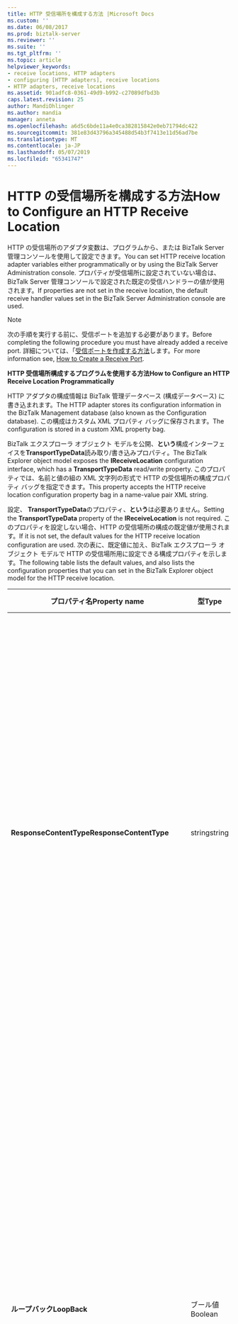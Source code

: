 ```yaml
---
title: HTTP 受信場所を構成する方法 |Microsoft Docs
ms.custom: ''
ms.date: 06/08/2017
ms.prod: biztalk-server
ms.reviewer: ''
ms.suite: ''
ms.tgt_pltfrm: ''
ms.topic: article
helpviewer_keywords:
- receive locations, HTTP adapters
- configuring [HTTP adapters], receive locations
- HTTP adapters, receive locations
ms.assetid: 901adfc8-0361-49d9-b992-c27089dfbd3b
caps.latest.revision: 25
author: MandiOhlinger
ms.author: mandia
manager: anneta
ms.openlocfilehash: a6d5c6bde11a4e0ca382815842e0eb71794dc422
ms.sourcegitcommit: 381e83d43796a345488d54b3f7413e11d56ad7be
ms.translationtype: MT
ms.contentlocale: ja-JP
ms.lasthandoff: 05/07/2019
ms.locfileid: "65341747"
---
```

# <a name="how-to-configure-an-http-receive-location"></a><span data-ttu-id="e3465-102">HTTP の受信場所を構成する方法</span><span class="sxs-lookup"><span data-stu-id="e3465-102">How to Configure an HTTP Receive Location</span></span>
<span data-ttu-id="e3465-103">HTTP の受信場所のアダプタ変数は、プログラムから、または BizTalk Server 管理コンソールを使用して設定できます。</span><span class="sxs-lookup"><span data-stu-id="e3465-103">You can set HTTP receive location adapter variables either programmatically or by using the BizTalk Server Administration console.</span></span> <span data-ttu-id="e3465-104">プロパティが受信場所に設定されていない場合は、BizTalk Server 管理コンソールで設定された既定の受信ハンドラーの値が使用されます。</span><span class="sxs-lookup"><span data-stu-id="e3465-104">If properties are not set in the receive location, the default receive handler values set in the BizTalk Server Administration console are used.</span></span>  

> [!NOTE]
>  <span data-ttu-id="e3465-105">次の手順を実行する前に、受信ポートを追加する必要があります。</span><span class="sxs-lookup"><span data-stu-id="e3465-105">Before completing the following procedure you must have already added a receive port.</span></span> <span data-ttu-id="e3465-106">詳細については、「[受信ポートを作成する方法](../core/how-to-create-a-receive-port.md)します。</span><span class="sxs-lookup"><span data-stu-id="e3465-106">For more information see, [How to Create a Receive Port](../core/how-to-create-a-receive-port.md).</span></span>  

 <span data-ttu-id="e3465-107">**HTTP 受信場所構成するプログラムを使用する方法**</span><span class="sxs-lookup"><span data-stu-id="e3465-107">**How to Configure an HTTP Receive Location Programmatically**</span></span>  

 <span data-ttu-id="e3465-108">HTTP アダプタの構成情報は BizTalk 管理データベース (構成データベース) に書き込まれます。</span><span class="sxs-lookup"><span data-stu-id="e3465-108">The HTTP adapter stores its configuration information in the BizTalk Management database (also known as the Configuration database).</span></span> <span data-ttu-id="e3465-109">この構成はカスタム XML プロパティ バッグに保存されます。</span><span class="sxs-lookup"><span data-stu-id="e3465-109">The configuration is stored in a custom XML property bag.</span></span>  

 <span data-ttu-id="e3465-110">BizTalk エクスプローラ オブジェクト モデルを公開、**という**構成インターフェイスを**TransportTypeData**読み取り/書き込みプロパティ。</span><span class="sxs-lookup"><span data-stu-id="e3465-110">The BizTalk Explorer object model exposes the **IReceiveLocation** configuration interface, which has a **TransportTypeData** read/write property.</span></span> <span data-ttu-id="e3465-111">このプロパティでは、名前と値の組の XML 文字列の形式で HTTP の受信場所の構成プロパティ バッグを指定できます。</span><span class="sxs-lookup"><span data-stu-id="e3465-111">This property accepts the HTTP receive location configuration property bag in a name-value pair XML string.</span></span>  

 <span data-ttu-id="e3465-112">設定、 **TransportTypeData**のプロパティ、**という**は必要ありません。</span><span class="sxs-lookup"><span data-stu-id="e3465-112">Setting the **TransportTypeData** property of the **IReceiveLocation** is not required.</span></span> <span data-ttu-id="e3465-113">このプロパティを設定しない場合、HTTP の受信場所の構成の既定値が使用されます。</span><span class="sxs-lookup"><span data-stu-id="e3465-113">If it is not set, the default values for the HTTP receive location configuration are used.</span></span> <span data-ttu-id="e3465-114">次の表に、既定値に加え、BizTalk エクスプローラ オブジェクト モデルで HTTP の受信場所用に設定できる構成プロパティを示します。</span><span class="sxs-lookup"><span data-stu-id="e3465-114">The following table lists the default values, and also lists the configuration properties that you can set in the BizTalk Explorer object model for the HTTP receive location.</span></span>  

|<span data-ttu-id="e3465-115">プロパティ名</span><span class="sxs-lookup"><span data-stu-id="e3465-115">Property name</span></span>|<span data-ttu-id="e3465-116">型</span><span class="sxs-lookup"><span data-stu-id="e3465-116">Type</span></span>|<span data-ttu-id="e3465-117">説明</span><span class="sxs-lookup"><span data-stu-id="e3465-117">Description</span></span>|<span data-ttu-id="e3465-118">制限</span><span class="sxs-lookup"><span data-stu-id="e3465-118">Restrictions</span></span>|<span data-ttu-id="e3465-119">コメント</span><span class="sxs-lookup"><span data-stu-id="e3465-119">Comments</span></span>|  
|-------------------|----------|-----------------|------------------|--------------|  
|<span data-ttu-id="e3465-120">**ResponseContentType**</span><span class="sxs-lookup"><span data-stu-id="e3465-120">**ResponseContentType**</span></span>|<span data-ttu-id="e3465-121">string</span><span class="sxs-lookup"><span data-stu-id="e3465-121">string</span></span>|<span data-ttu-id="e3465-122">HTTP アダプタによってこの受信場所からクライアントに返送される HTTP 応答メッセージのコンテンツの種類です。</span><span class="sxs-lookup"><span data-stu-id="e3465-122">Content type of the HTTP response messages that the HTTP adapter sends back to clients from this receive location.</span></span> <span data-ttu-id="e3465-123">このプロパティは、要求 - 応答の受信ポートに対してのみ有効です。一方向の受信ポートでは無視されます。</span><span class="sxs-lookup"><span data-stu-id="e3465-123">This property is valid only for request-response receive ports and is ignored for one-way receive ports.</span></span>|<span data-ttu-id="e3465-124">String</span><span class="sxs-lookup"><span data-stu-id="e3465-124">String</span></span><br /><br /> <span data-ttu-id="e3465-125">**最小長:** 0</span><span class="sxs-lookup"><span data-stu-id="e3465-125">**Minimum length:** 0</span></span><br /><br /> <span data-ttu-id="e3465-126">**最大長:** 256</span><span class="sxs-lookup"><span data-stu-id="e3465-126">**Maximum length:** 256</span></span>|<span data-ttu-id="e3465-127">既定値:テキストまたは XML</span><span class="sxs-lookup"><span data-stu-id="e3465-127">Default value: Text/XML</span></span>|  
|<span data-ttu-id="e3465-128">**ループバック**</span><span class="sxs-lookup"><span data-stu-id="e3465-128">**LoopBack**</span></span>|<span data-ttu-id="e3465-129">ブール値</span><span class="sxs-lookup"><span data-stu-id="e3465-129">Boolean</span></span>|<span data-ttu-id="e3465-130">この場所で受信した要求メッセージが、送信ポートにルーティングされるか、またはこの受信場所にルーティングされて応答として送信されるかを指定します。</span><span class="sxs-lookup"><span data-stu-id="e3465-130">Specifies that the request message received on this location will be routed either to a send port or back to the receive location to be sent as a response.</span></span> <span data-ttu-id="e3465-131">このプロパティは、要求 - 応答の受信ポートに対してのみ有効です。</span><span class="sxs-lookup"><span data-stu-id="e3465-131">This property is valid only for request-response receive ports.</span></span> <span data-ttu-id="e3465-132">これは無視されます一方向受信ポート。</span><span class="sxs-lookup"><span data-stu-id="e3465-132">It is ignored for one-way receive ports.</span></span>|<span data-ttu-id="e3465-133">なし</span><span class="sxs-lookup"><span data-stu-id="e3465-133">None</span></span>|<span data-ttu-id="e3465-134">**既定値:** False</span><span class="sxs-lookup"><span data-stu-id="e3465-134">**Default value:** False</span></span>|  
|<span data-ttu-id="e3465-135">**ReturnCorrelationHandle**</span><span class="sxs-lookup"><span data-stu-id="e3465-135">**ReturnCorrelationHandle**</span></span>|<span data-ttu-id="e3465-136">ブール値</span><span class="sxs-lookup"><span data-stu-id="e3465-136">Boolean</span></span>|<span data-ttu-id="e3465-137">メッセージの送信に成功した場合に、クライアントに対する HTTP 応答で送信されたメッセージの関連付けトークンを HTTP アダプタから送信するかどうかを指定します。</span><span class="sxs-lookup"><span data-stu-id="e3465-137">Specifies that the correlation token of submitted message that the HTTP adapter sends on HTTP response to the client if the submission is successful.</span></span> <span data-ttu-id="e3465-138">このプロパティは、一方向の受信ポートに対してのみ有効です。要求 - 応答の受信ポートでは無視されます。</span><span class="sxs-lookup"><span data-stu-id="e3465-138">This property is valid only for one-way receive ports and is ignored for request-response receive ports.</span></span>|<span data-ttu-id="e3465-139">なし</span><span class="sxs-lookup"><span data-stu-id="e3465-139">None</span></span>|<span data-ttu-id="e3465-140">**既定値:** True</span><span class="sxs-lookup"><span data-stu-id="e3465-140">**Default value:** True</span></span>|  
|<span data-ttu-id="e3465-141">**SuspendFailedRequests**</span><span class="sxs-lookup"><span data-stu-id="e3465-141">**SuspendFailedRequests**</span></span>|<span data-ttu-id="e3465-142">ブール値</span><span class="sxs-lookup"><span data-stu-id="e3465-142">Boolean</span></span>|<span data-ttu-id="e3465-143">失敗した HTTP 要求を中断するかどうかを指定します。</span><span class="sxs-lookup"><span data-stu-id="e3465-143">Specifies whether to suspend failed HTTP requests.</span></span> <span data-ttu-id="e3465-144">値を True に設定すると、失敗した要求は中断されます。また、一方向の受信ポートの場合はクライアントに "受理" 状態コード (202) が送信され、双方向の受信ポートの場合はクライアントに "エラー" 状態コード (500) が送信されます。</span><span class="sxs-lookup"><span data-stu-id="e3465-144">A value of True indicates to suspend the failed request and send an "Accepted" status code (202) to the client for one-way receive ports or an "Error" status code (500) to the client for two-way receive ports.</span></span>|<span data-ttu-id="e3465-145">なし</span><span class="sxs-lookup"><span data-stu-id="e3465-145">None</span></span>|<span data-ttu-id="e3465-146">**既定値:** False</span><span class="sxs-lookup"><span data-stu-id="e3465-146">**Default value:** False</span></span>|  
|<span data-ttu-id="e3465-147">**UseSSO**</span><span class="sxs-lookup"><span data-stu-id="e3465-147">**UseSSO**</span></span>|<span data-ttu-id="e3465-148">ブール値</span><span class="sxs-lookup"><span data-stu-id="e3465-148">Boolean</span></span>|<span data-ttu-id="e3465-149">HTTP アダプタが、この受信場所で受信するメッセージに SSO チケットを発行するかどうかを指定します。</span><span class="sxs-lookup"><span data-stu-id="e3465-149">Specifies whether the HTTP adapter will issue the SSO ticket to messages that arrive on this receive location.</span></span>|<span data-ttu-id="e3465-150">なし</span><span class="sxs-lookup"><span data-stu-id="e3465-150">None</span></span>|<span data-ttu-id="e3465-151">**既定値:** False</span><span class="sxs-lookup"><span data-stu-id="e3465-151">**Default value:** False</span></span>|  

 <span data-ttu-id="e3465-152">これらのプロパティを設定する XML 文字列の形式は次のとおりです。</span><span class="sxs-lookup"><span data-stu-id="e3465-152">The format of the XML string to set these properties is as follows:</span></span>  

```  
<CustomProps>  
   <UseSSO vt="11">-1</UseSSO>  
   <SuspendFailedRequests vt="11">-1</SuspendFailedRequests>  
   <ReturnCorrelationHandle vt="11">-1</ReturnCorrelationHandle>  
   <ResponseContentType vt="8">text/xml</ResponseContentType>  
   <LoopBack vt="11">-1</LoopBack>  
</CustomProps>  

```  

 <span data-ttu-id="e3465-153">**HTTP 受信場所を BizTalk Server 管理コンソールを構成する方法**</span><span class="sxs-lookup"><span data-stu-id="e3465-153">**How to Configure an HTTP Receive Location with the BizTalk Server Administration Console**</span></span>  

 <span data-ttu-id="e3465-154">BizTalk Server 管理コンソールを使用して受信場所を構成するには、次の手順を実行します。</span><span class="sxs-lookup"><span data-stu-id="e3465-154">To configure the receive location by using the BizTalk Server Administration console, use the following procedure.</span></span>  

### <a name="to-configure-variables-for-an-http-receive-location"></a><span data-ttu-id="e3465-155">HTTP の受信場所の変数を構成するには</span><span class="sxs-lookup"><span data-stu-id="e3465-155">To configure variables for an HTTP receive location</span></span>  

1. <span data-ttu-id="e3465-156">HTTP の受信場所を使用するようにインターネット インフォメーション サービス (IIS) を構成します。</span><span class="sxs-lookup"><span data-stu-id="e3465-156">Configure Internet Information Services (IIS) to work with HTTP receive locations.</span></span> <span data-ttu-id="e3465-157">IIS を構成する方法については、次を参照してください。 [IIS の HTTP 受信場所を構成する方法](../core/how-to-configure-iis-for-an-http-receive-location.md)します。</span><span class="sxs-lookup"><span data-stu-id="e3465-157">For instructions about configuring IIS, see [How to Configure IIS for an HTTP Receive Location](../core/how-to-configure-iis-for-an-http-receive-location.md).</span></span>  

2. <span data-ttu-id="e3465-158">BizTalk Server 管理コンソールで  [!INCLUDE[btsBizTalkServer2006r3ui](../includes/btsbiztalkserver2006r3ui-md.md)] **管理**、展開**BizTalk グループ**、展開**アプリケーション**の順に展開し、受信場所を作成するアプリケーションです。</span><span class="sxs-lookup"><span data-stu-id="e3465-158">In the BizTalk Server Administration console, expand [!INCLUDE[btsBizTalkServer2006r3ui](../includes/btsbiztalkserver2006r3ui-md.md)] **Administration**, expand **BizTalk Group**, expand **Applications**, and then expand the application in which you want to create a receive location.</span></span>  

3. <span data-ttu-id="e3465-159">左側のウィンドウでをクリックして、**受信ポート**ノード。</span><span class="sxs-lookup"><span data-stu-id="e3465-159">In the left pane, click the **Receive Ports** node.</span></span> <span data-ttu-id="e3465-160">次に右ウィンドウで、既存の受信場所に関連付けられているか、新しい受信場所に関連付ける受信ポートを右クリックし、**[プロパティ]** をクリックします。</span><span class="sxs-lookup"><span data-stu-id="e3465-160">Then in the right pane, right-click the receive port that is associated with an existing receive location or that you want to associate with a new receive location, and then click **Properties**.</span></span>  

4. <span data-ttu-id="e3465-161">**受信ポートのプロパティ**ダイアログ ボックスで、左側のウィンドウで、**受信場所**、右側のウィンドウは、既存の受信場所 をクリックしてまたはダブルクリックで**新規**新しい受信場所を作成します。</span><span class="sxs-lookup"><span data-stu-id="e3465-161">In the **Receive Port Properties** dialog box, in the left pane, select **Receive Locations**, and in the right pane, double-click an existing receive location or click  **New** to create a new receive location.</span></span>  

5. <span data-ttu-id="e3465-162">**受信場所のプロパティ** ダイアログ ボックスで、**トランスポート**の横**型**、 **HTTP**ドロップダウン リストからクリックして**構成**します。</span><span class="sxs-lookup"><span data-stu-id="e3465-162">In the **Receive Location Properties** dialog box, in the **Transport** section next to **Type**, select **HTTP** from the drop-down list and then click **Configure**.</span></span>  

6. <span data-ttu-id="e3465-163">**HTTP トランスポートのプロパティ** ダイアログ ボックスで、次の操作を行います。</span><span class="sxs-lookup"><span data-stu-id="e3465-163">In the **HTTP Transport Properties** dialog box, do the following:</span></span>  


   |                           <span data-ttu-id="e3465-164">プロパティ</span><span class="sxs-lookup"><span data-stu-id="e3465-164">Use this</span></span>                           |                                                                                                                                                                                                                                                                                                                                <span data-ttu-id="e3465-165">目的</span><span class="sxs-lookup"><span data-stu-id="e3465-165">To do this</span></span>                                                                                                                                                                                                                                                                                                                                |
   |--------------------------------------------------------------|--------------------------------------------------------------------------------------------------------------------------------------------------------------------------------------------------------------------------------------------------------------------------------------------------------------------------------------------------------------------------------------------------------------------------------------------------------------------------------------------------------------------------------------------------------------------------------------------------------------------------------------------------------------------------|
   |          <span data-ttu-id="e3465-166">**仮想ディレクトリと ISAPI 拡張**</span><span class="sxs-lookup"><span data-stu-id="e3465-166">**Virtual directory plus ISAPI extension**</span></span>          | <span data-ttu-id="e3465-167">HTTP/HTTPS 受信場所によって受信されたメッセージの送信先仮想ディレクトリの名前を指定します。</span><span class="sxs-lookup"><span data-stu-id="e3465-167">Specify the name of the virtual directory where you post the messages received by the HTTP/HTTPS receive location.</span></span> <span data-ttu-id="e3465-168">仮想ディレクトリには、受信場所 DLL の名前と省略可能なクエリ文字列が含まれます。</span><span class="sxs-lookup"><span data-stu-id="e3465-168">The virtual directory includes the name of the receive location DLL and an optional query string.</span></span> <span data-ttu-id="e3465-169">仮想ディレクトリ名の例を以下に示します。</span><span class="sxs-lookup"><span data-stu-id="e3465-169">Examples of virtual directory names are:</span></span><br /><br /> <span data-ttu-id="e3465-170">/\<仮想ディレクトリ\>>/btshttpreceive.dll</span><span class="sxs-lookup"><span data-stu-id="e3465-170">/\<virtual directory\>/BTSHTTPReceive.dll</span></span><br /><br /> <span data-ttu-id="e3465-171">/\<仮想ディレクトリ\>>/btshttpreceive.dll でしょうか。購入 %20order</span><span class="sxs-lookup"><span data-stu-id="e3465-171">/\<virtual directory\>/BTSHTTPReceive.dll?Purchase%20Order</span></span><br /><br /> <span data-ttu-id="e3465-172">この場所 (すべてのサブフォルダを含む) には、複数の ISAPI 拡張 (BTSHTTPReceive.dll) を格納しないでください。</span><span class="sxs-lookup"><span data-stu-id="e3465-172">This location must not contain more than one BTSHTTPReceive.dll ISAPI extension, including all subfolders.</span></span><br /><br /> <span data-ttu-id="e3465-173">**種類:** String</span><span class="sxs-lookup"><span data-stu-id="e3465-173">**Type:** String</span></span><br /><br /> <span data-ttu-id="e3465-174">**最大長:** 256**に注意してください。** URI を送信ポートまたは受信場所が 256 文字を超えることはできません。</span><span class="sxs-lookup"><span data-stu-id="e3465-174">**Maximum length:** 256 **Note:**  The URI for a send port or receive location cannot exceed 256 characters.</span></span>  |
   |                      <span data-ttu-id="e3465-175">**パブリック アドレス**</span><span class="sxs-lookup"><span data-stu-id="e3465-175">**Public Address**</span></span>                      | <span data-ttu-id="e3465-176">この受信場所の完全修飾 URI を指定します。</span><span class="sxs-lookup"><span data-stu-id="e3465-176">Specify the fully qualified URI for this receive location.</span></span> <span data-ttu-id="e3465-177">このプロパティの値は、サーバー名と仮想ディレクトリの組み合わせです。</span><span class="sxs-lookup"><span data-stu-id="e3465-177">The value for this property is a combination of the server name and the virtual directory.</span></span> <span data-ttu-id="e3465-178">BizTalk メッセージング エンジンは、このアドレスを外部のパートナーに公開します。</span><span class="sxs-lookup"><span data-stu-id="e3465-178">The BizTalk Messaging Engine exposes this address to external partners.</span></span> <span data-ttu-id="e3465-179">指定した URI は、取引先から BizTalk Server へのメッセージの送信時に接続するためのパブリック Web サイト URL を示す必要があります。</span><span class="sxs-lookup"><span data-stu-id="e3465-179">The specified URI should designate the public Web site URL for trading partners to connect to when sending messages to BizTalk Server.</span></span><br /><br /> <span data-ttu-id="e3465-180">この情報は省略可能で、BizTalk Server では使用されません。</span><span class="sxs-lookup"><span data-stu-id="e3465-180">This information is optional and is not used by BizTalk Server.</span></span> <span data-ttu-id="e3465-181">このパラメーターを使用すると、管理者は、受信場所が関連付けられているパブリック URL を記述できます。</span><span class="sxs-lookup"><span data-stu-id="e3465-181">This parameter is available to allow administrators to document the public URL that the receive location is tied to.</span></span><br /><br /> <span data-ttu-id="e3465-182">**種類:** String</span><span class="sxs-lookup"><span data-stu-id="e3465-182">**Type:** String</span></span><br /><br /> <span data-ttu-id="e3465-183">**最小長:** 0</span><span class="sxs-lookup"><span data-stu-id="e3465-183">**Minimum length:** 0</span></span><br /><br /> <span data-ttu-id="e3465-184">**最大長:** 256</span><span class="sxs-lookup"><span data-stu-id="e3465-184">**Maximum length:** 256</span></span> |
   |                   <span data-ttu-id="e3465-185">**返すコンテンツの種類**</span><span class="sxs-lookup"><span data-stu-id="e3465-185">**Return Content type**</span></span>                    |                                                                                                                                                                            <span data-ttu-id="e3465-186">受信場所からクライアントに返送される HTTP 応答メッセージのコンテンツの種類を指定します。</span><span class="sxs-lookup"><span data-stu-id="e3465-186">Specify the content type of HTTP response messages that the receive location sends back to clients.</span></span> <span data-ttu-id="e3465-187">このプロパティは、要求 - 応答の受信場所に対してのみ有効です。</span><span class="sxs-lookup"><span data-stu-id="e3465-187">This property is valid only for request-response receive locations.</span></span><br /><br /> <span data-ttu-id="e3465-188">**既定値:** テキスト/xml</span><span class="sxs-lookup"><span data-stu-id="e3465-188">**Default value:** text/xml</span></span><br /><br /> <span data-ttu-id="e3465-189">**種類:** String</span><span class="sxs-lookup"><span data-stu-id="e3465-189">**Type:** String</span></span><br /><br /> <span data-ttu-id="e3465-190">**最小長:** 0</span><span class="sxs-lookup"><span data-stu-id="e3465-190">**Minimum length:** 0</span></span><br /><br /> <span data-ttu-id="e3465-191">**最大長:** 256</span><span class="sxs-lookup"><span data-stu-id="e3465-191">**Maximum length:** 256</span></span>                                                                                                                                                                            |
   |                         <span data-ttu-id="e3465-192">**Loopback**</span><span class="sxs-lookup"><span data-stu-id="e3465-192">**Loopback**</span></span>                         |                                                                                                                                                                                       <span data-ttu-id="e3465-193">この場所で受信した要求メッセージが、送信ポートにルーティングされるか、またはこの受信場所にルーティングされて応答として送信されるかを定義します。</span><span class="sxs-lookup"><span data-stu-id="e3465-193">Define that the request message received on this location is routed either to a send port or back to this receive location to be sent as a response.</span></span> <span data-ttu-id="e3465-194">このプロパティは、要求 - 応答の受信場所に対してのみ有効です。</span><span class="sxs-lookup"><span data-stu-id="e3465-194">This property is valid only for request-response receive locations.</span></span><br /><br /> <span data-ttu-id="e3465-195">**既定値:** False</span><span class="sxs-lookup"><span data-stu-id="e3465-195">**Default value:** False</span></span><br /><br /> <span data-ttu-id="e3465-196">**種類:** ブール値</span><span class="sxs-lookup"><span data-stu-id="e3465-196">**Type:** Boolean</span></span>                                                                                                                                                                                        |
   | <span data-ttu-id="e3465-197">**戻り値の関連付けハンドルを成功した場合 (一方向ポートのみ)**</span><span class="sxs-lookup"><span data-stu-id="e3465-197">**Return correlation handle on success (One way port only)**</span></span> |                                                                                                                                                                                                  <span data-ttu-id="e3465-198">成功時に、クライアントに対する HTTP 応答で送信されたメッセージの関連付けトークンを受信場所から送信することを定義します。</span><span class="sxs-lookup"><span data-stu-id="e3465-198">Define that if successful, the receive location sends the correlation token of the submitted message on the HTTP response to the client.</span></span> <span data-ttu-id="e3465-199">このプロパティは、一方向の受信場所に対してのみ有効です。</span><span class="sxs-lookup"><span data-stu-id="e3465-199">This property is valid only for one-way receive locations.</span></span><br /><br /> <span data-ttu-id="e3465-200">**既定値:** True</span><span class="sxs-lookup"><span data-stu-id="e3465-200">**Default value:** True</span></span><br /><br /> <span data-ttu-id="e3465-201">**種類:** ブール値</span><span class="sxs-lookup"><span data-stu-id="e3465-201">**Type:** Boolean</span></span>                                                                                                                                                                                                   |
   |                    <span data-ttu-id="e3465-202">**シングル サインオンを使う**</span><span class="sxs-lookup"><span data-stu-id="e3465-202">**Use Single Sign On**</span></span>                    |                                   <span data-ttu-id="e3465-203">エンタープライズ シングル サインオンが使用されることを示します。</span><span class="sxs-lookup"><span data-stu-id="e3465-203">Indicate that Enterprise Single Sign-On is used.</span></span><br /><br /> <span data-ttu-id="e3465-204">**既定値:** False</span><span class="sxs-lookup"><span data-stu-id="e3465-204">**Default value:** False</span></span><br /><br /> <span data-ttu-id="e3465-205">**種類:** ブール**に注意してください。** このオプションが有効になっているかどうかは、するためのオプションを有効にする必要がありますも**チケットを許可**で、 **SSO システム**レベル。</span><span class="sxs-lookup"><span data-stu-id="e3465-205">**Type:** Boolean **Note:**  If this option is enabled then you must also enable the option to **Allow Tickets** at the **SSO System** level.</span></span> <span data-ttu-id="e3465-206">**チケットを許可**オプションを構成するには、**オプション**のタブ、 **SSO システム プロパティ**ダイアログ ボックスで、 **SSOの管理**MMC インターフェイスです。</span><span class="sxs-lookup"><span data-stu-id="e3465-206">The **Allow Tickets** option is configurable on the **Options** tab of the **SSO System Properties** dialog box available in the **SSO Administration** MMC interface.</span></span> <span data-ttu-id="e3465-207">このオプションが有効になっている場合、**チケットを許可**オプション、 **SSO システム**レベルが有効になっていないし、これによって受信されるメッセージの受信場所は中断されます。</span><span class="sxs-lookup"><span data-stu-id="e3465-207">If this option is enabled and the **Allow Tickets** option at the **SSO System** level is not enabled then any messages received by this receive location will be suspended.</span></span>                                    |
   |                 <span data-ttu-id="e3465-208">**失敗した要求を中断します。**</span><span class="sxs-lookup"><span data-stu-id="e3465-208">**Suspend Failed Requests**</span></span>                  |                                                                              <span data-ttu-id="e3465-209">受信処理に失敗した HTTP 要求を中断するかどうかを示します。</span><span class="sxs-lookup"><span data-stu-id="e3465-209">Indicate whether or not to suspend HTTP requests that fail inbound processing.</span></span><br /><br /> <span data-ttu-id="e3465-210">値を False に設定すると、失敗した要求は破棄され、エラー状態コード (401 または 500) がクライアントに送信されます。</span><span class="sxs-lookup"><span data-stu-id="e3465-210">A value of False indicates to discard the failed request and send an error status code (401 or 500) to the client.</span></span><br /><br /> <span data-ttu-id="e3465-211">失敗した要求を中断し、一方向のクライアントに「受理」状態コード (200) を送信することを示します値が True の受信ポート用にクライアント「エラー」状態コード (500) 双方向受信ポート。</span><span class="sxs-lookup"><span data-stu-id="e3465-211">A value of True indicates to suspend the failed request and send an "Accepted" status code (200) to the client for one-way receive ports or an "Error" status code (500) to the client for two-way receive ports.</span></span><br /><br /> <span data-ttu-id="e3465-212">**既定値:** False</span><span class="sxs-lookup"><span data-stu-id="e3465-212">**Default value:** False</span></span><br /><br /> <span data-ttu-id="e3465-213">**種類:** ブール値</span><span class="sxs-lookup"><span data-stu-id="e3465-213">**Type:** Boolean</span></span>                                                                              |


7. <span data-ttu-id="e3465-214">クリックして**OK**設定を保存します。</span><span class="sxs-lookup"><span data-stu-id="e3465-214">Click **OK** to save settings.</span></span>  

8. <span data-ttu-id="e3465-215">**[受信場所のプロパティ]** ダイアログ ボックスで、受信場所を構成するための適切な値を入力し、**[OK]** をクリックして設定を保存します。</span><span class="sxs-lookup"><span data-stu-id="e3465-215">Enter the appropriate values in the **Receive Location Properties** dialog box to complete the configuration of the receive location and click **OK** to save settings.</span></span> <span data-ttu-id="e3465-216">**[受信場所のプロパティ]** ダイアログ ボックスの詳細については、「 [受信場所を作成する方法](../core/how-to-create-a-receive-location.md)」を参照してください。</span><span class="sxs-lookup"><span data-stu-id="e3465-216">For information about the **Receive Locations Properties** dialog box, see [How to Create a Receive Location](../core/how-to-create-a-receive-location.md).</span></span>  

   <span data-ttu-id="e3465-217">HTTP クライアントが HTTP の場所を呼び出すと、HTTP アダプタでは、匿名認証、基本認証、ダイジェスト認証、または Windows 統合認証を使用して HTTP クライアントを認証します。</span><span class="sxs-lookup"><span data-stu-id="e3465-217">While the HTTP client calls the HTTP Location, the HTTP adapter authenticates the HTTP client by using either Anonymous, Basic, Digest, or Windows Integrated authentication.</span></span> <span data-ttu-id="e3465-218">ユーザーが確認されると、受信ハンドラーにユーザー コンテキストが渡されます。</span><span class="sxs-lookup"><span data-stu-id="e3465-218">If the user is verified, the user context is passed to the receive handler.</span></span>  

> [!NOTE]
>  <span data-ttu-id="e3465-219">同一プロセスを共有する SOAP と HTTP を使用する IIS 構成は無効です。</span><span class="sxs-lookup"><span data-stu-id="e3465-219">Any IIS configuration that leads to SOAP and HTTP sharing the same process is not valid.</span></span> <span data-ttu-id="e3465-220">プロセスごとに 1 つの分離受信場所のみを指定できます。</span><span class="sxs-lookup"><span data-stu-id="e3465-220">You can have only one isolated receiver per process.</span></span>